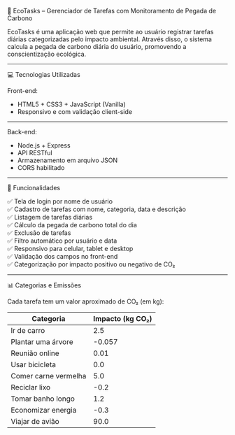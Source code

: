  🌱 EcoTasks – Gerenciador de Tarefas com Monitoramento de Pegada de Carbono

EcoTasks é uma aplicação web que permite ao usuário registrar tarefas diárias categorizadas pelo impacto ambiental. Através disso, o sistema calcula a pegada de carbono diária do usuário, promovendo a conscientização ecológica.

---

💻 Tecnologias Utilizadas

 Front-end:
- HTML5 + CSS3 + JavaScript (Vanilla)
- Responsivo e com validação client-side

-----

 Back-end:
- Node.js + Express
- API RESTful
- Armazenamento em arquivo JSON
- CORS habilitado

---

🚀 Funcionalidades

✅ Tela de login por nome de usuário  
✅ Cadastro de tarefas com nome, categoria, data e descrição  
✅ Listagem de tarefas diárias  
✅ Cálculo da pegada de carbono total do dia  
✅ Exclusão de tarefas  
✅ Filtro automático por usuário e data  
✅ Responsivo para celular, tablet e desktop  
✅ Validação dos campos no front-end  
✅ Categorização por impacto positivo ou negativo de CO₂

---

📊 Categorias e Emissões

Cada tarefa tem um valor aproximado de CO₂ (em kg):

| Categoria              | Impacto (kg CO₂) |
|------------------------|------------------|
| Ir de carro            | 2.5              |
| Plantar uma árvore     | -0.057           |
| Reunião online         | 0.01             |
| Usar bicicleta         | 0.0              |
| Comer carne vermelha   | 5.0              |
| Reciclar lixo          | -0.2             |
| Tomar banho longo      | 1.2              |
| Economizar energia     | -0.3             |
| Viajar de avião        | 90.0             |